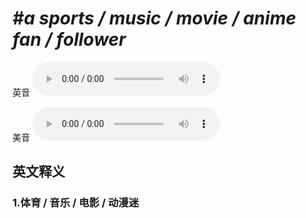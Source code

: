 # ***\#a sports / music / movie / anime fan / follower*** 
英音
<audio src="./media/A sports fan, music movie anime fan follower1_AAC.aac" controls="controls"></audio>

美音
<audio src="./media/a sports fan,a music fan,a movie fan,a anime fan,a sports follower,a music follower,a movie follower,a anime follower2_AAC.aac" controls="controls"></audio>



  

英文释义
---
### 1.**体育 / 音乐 / 电影 / 动漫迷**  


